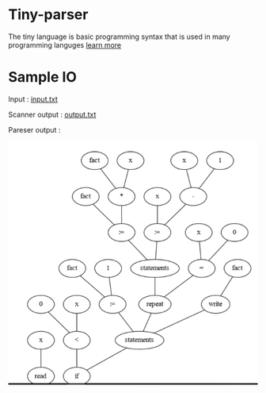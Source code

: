 # Tiny-parser

The tiny language is basic programming syntax that is used in many programming languges [learn more](http://jlu.myweb.cs.uwindsor.ca/214/language.htm) 

# Sample IO

Input : [input.txt](./input.txt)

Scanner output : [output.txt](./output.txt)

Pareser output :

![exmaple](./example.png)
